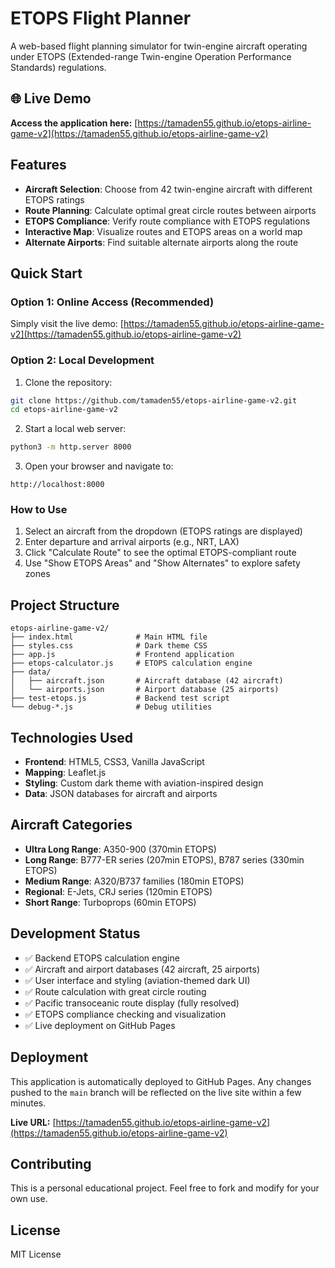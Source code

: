 # ETOPS Flight Planner

A web-based flight planning simulator for twin-engine aircraft operating under ETOPS (Extended-range Twin-engine Operation Performance Standards) regulations.

## 🌐 Live Demo

**Access the application here:** [https://tamaden55.github.io/etops-airline-game-v2](https://tamaden55.github.io/etops-airline-game-v2)

## Features

- **Aircraft Selection**: Choose from 42 twin-engine aircraft with different ETOPS ratings
- **Route Planning**: Calculate optimal great circle routes between airports
- **ETOPS Compliance**: Verify route compliance with ETOPS regulations
- **Interactive Map**: Visualize routes and ETOPS areas on a world map
- **Alternate Airports**: Find suitable alternate airports along the route

## Quick Start

### Option 1: Online Access (Recommended)
Simply visit the live demo: [https://tamaden55.github.io/etops-airline-game-v2](https://tamaden55.github.io/etops-airline-game-v2)

### Option 2: Local Development
1. Clone the repository:
```bash
git clone https://github.com/tamaden55/etops-airline-game-v2.git
cd etops-airline-game-v2
```

2. Start a local web server:
```bash
python3 -m http.server 8000
```

3. Open your browser and navigate to:
```
http://localhost:8000
```

### How to Use
1. Select an aircraft from the dropdown (ETOPS ratings are displayed)
2. Enter departure and arrival airports (e.g., NRT, LAX)
3. Click "Calculate Route" to see the optimal ETOPS-compliant route
4. Use "Show ETOPS Areas" and "Show Alternates" to explore safety zones

## Project Structure

```
etops-airline-game-v2/
├── index.html              # Main HTML file
├── styles.css              # Dark theme CSS
├── app.js                  # Frontend application
├── etops-calculator.js     # ETOPS calculation engine
├── data/
│   ├── aircraft.json       # Aircraft database (42 aircraft)
│   └── airports.json       # Airport database (25 airports)
├── test-etops.js           # Backend test script
└── debug-*.js              # Debug utilities
```

## Technologies Used

- **Frontend**: HTML5, CSS3, Vanilla JavaScript
- **Mapping**: Leaflet.js
- **Styling**: Custom dark theme with aviation-inspired design
- **Data**: JSON databases for aircraft and airports

## Aircraft Categories

- **Ultra Long Range**: A350-900 (370min ETOPS)
- **Long Range**: B777-ER series (207min ETOPS), B787 series (330min ETOPS)
- **Medium Range**: A320/B737 families (180min ETOPS)
- **Regional**: E-Jets, CRJ series (120min ETOPS)
- **Short Range**: Turboprops (60min ETOPS)

## Development Status

- ✅ Backend ETOPS calculation engine
- ✅ Aircraft and airport databases (42 aircraft, 25 airports)
- ✅ User interface and styling (aviation-themed dark UI)
- ✅ Route calculation with great circle routing
- ✅ Pacific transoceanic route display (fully resolved)
- ✅ ETOPS compliance checking and visualization
- ✅ Live deployment on GitHub Pages

## Deployment

This application is automatically deployed to GitHub Pages. Any changes pushed to the `main` branch will be reflected on the live site within a few minutes.

**Live URL:** [https://tamaden55.github.io/etops-airline-game-v2](https://tamaden55.github.io/etops-airline-game-v2)

## Contributing

This is a personal educational project. Feel free to fork and modify for your own use.

## License

MIT License
